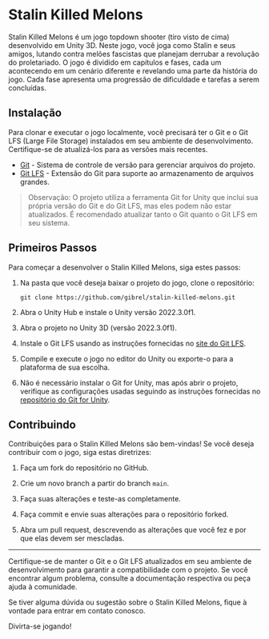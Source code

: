 # Stalin Killed Melons

Stalin Killed Melons é um jogo topdown shooter (tiro visto de cima) desenvolvido em Unity 3D. Neste jogo, você joga como Stalin e seus amigos, lutando contra melões fascistas que planejam derrubar a revolução do proletariado. O jogo é dividido em capítulos e fases, cada um acontecendo em um cenário diferente e revelando uma parte da história do jogo. Cada fase apresenta uma progressão de dificuldade e tarefas a serem concluídas.

## Instalação

Para clonar e executar o jogo localmente, você precisará ter o Git e o Git LFS (Large File Storage) instalados em seu ambiente de desenvolvimento. Certifique-se de atualizá-los para as versões mais recentes.

- [Git](https://git-scm.com/) - Sistema de controle de versão para gerenciar arquivos do projeto.
- [Git LFS](https://git-lfs.github.com/) - Extensão do Git para suporte ao armazenamento de arquivos grandes.

> Observação: O projeto utiliza a ferramenta Git for Unity que inclui sua própria versão do Git e do Git LFS, mas eles podem não estar atualizados. É recomendado atualizar tanto o Git quanto o Git LFS em seu sistema.

## Primeiros Passos

Para começar a desenvolver o Stalin Killed Melons, siga estes passos:

1. Na pasta que você deseja baixar o projeto do jogo, clone o repositório:

   ```shell
   git clone https://github.com/gibrel/stalin-killed-melons.git
   ```

2. Abra o Unity Hub e instale o Unity versão 2022.3.0f1.

3. Abra o projeto no Unity 3D (versão 2022.3.0f1).

4. Instale o Git LFS usando as instruções fornecidas no [site do Git LFS](https://git-lfs.github.com/).

5. Compile e execute o jogo no editor do Unity ou exporte-o para a plataforma de sua escolha.

6. Não é necessário instalar o Git for Unity, mas após abrir o projeto, verifique as configurações usadas seguindo as instruções fornecidas no [repositório do Git for Unity](https://github.com/spoiledcat/git-for-unity).

## Contribuindo

Contribuições para o Stalin Killed Melons são bem-vindas! Se você deseja contribuir com o jogo, siga estas diretrizes:

1. Faça um fork do repositório no GitHub.

2. Crie um novo branch a partir do branch `main`.

3. Faça suas alterações e teste-as completamente.

4. Faça commit e envie suas alterações para o repositório forked.

5. Abra um pull request, descrevendo as alterações que você fez e por que elas devem ser mescladas.

---

Certifique-se de manter o Git e o Git LFS atualizados em seu ambiente de desenvolvimento para garantir a compatibilidade com o projeto. Se você encontrar algum problema, consulte a documentação respectiva ou peça ajuda à comunidade.

Se tiver alguma dúvida ou sugestão sobre o Stalin Killed Melons, fique à vontade para entrar em contato conosco.

Divirta-se jogando!

